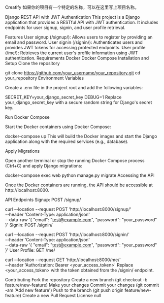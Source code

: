 Creatify
如果你的项目有一个特定的名称，可以在这里写上项目名称。

Django REST API with JWT Authentication
This project is a Django application that provides a RESTful API with JWT authentication. It includes endpoints for user signup, signin, and user profile retrieval.

Features
User signup (/signup/): Allows users to register by providing an email and password.
User signin (/signin/): Authenticates users and provides JWT tokens for accessing protected endpoints.
User profile (/me/): Retrieves the current user's profile information using JWT authentication.
Requirements
Docker
Docker Compose
Installation and Setup
Clone the repository


git clone https://github.com/your_username/your_repository.git
cd your_repository
Environment Variables

Create a .env file in the project root and add the following variables:


SECRET_KEY=your_django_secret_key
DEBUG=1
Replace your_django_secret_key with a secure random string for Django's secret key.

Run Docker Compose

Start the Docker containers using Docker Compose:


docker-compose up
This will build the Docker images and start the Django application along with the required services (e.g., database).

Apply Migrations

Open another terminal or stop the running Docker Compose process (Ctrl+C) and apply Django migrations:


docker-compose exec web python manage.py migrate
Accessing the API

Once the Docker containers are running, the API should be accessible at http://localhost:8000.

API Endpoints
Signup: POST /signup/


curl --location --request POST 'http://localhost:8000/signup/' \
--header 'Content-Type: application/json' \
--data-raw '{
    "email": "test@example.com",
    "password": "your_password"
}'
Signin: POST /signin/


curl --location --request POST 'http://localhost:8000/signin/' \
--header 'Content-Type: application/json' \
--data-raw '{
    "email": "test@example.com",
    "password": "your_password"
}'
User Profile: GET /me/


curl --location --request GET 'http://localhost:8000/me/' \
--header 'Authorization: Bearer <your_access_token>'
Replace <your_access_token> with the token obtained from the /signin/ endpoint.

Contributing
Fork the repository
Create a new branch (git checkout -b feature/new-feature)
Make your changes
Commit your changes (git commit -am 'Add new feature')
Push to the branch (git push origin feature/new-feature)
Create a new Pull Request
License
null
